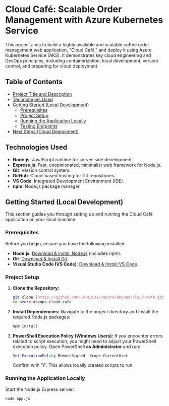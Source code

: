 # Cloud Café: Scalable Order Management with Azure Kubernetes Service

This project aims to build a highly available and scalable coffee order management web application, "Cloud Café," and deploy it using Azure Kubernetes Service (AKS). It demonstrates key cloud engineering and DevOps principles, including containerization, local development, version control, and preparing for cloud deployment.

## Table of Contents

- [Project Title and Description](#project-title-and-description-)
- [Technologies Used](#technologies-used-)
- [Getting Started (Local Development)](#getting-started-local-development-)
  - [Prerequisites](#prerequisites)
  - [Project Setup](#project-setup)
  - [Running the Application Locally](#running-the-application-locally)
  - [Testing Endpoints](#testing-endpoints)
- [Next Steps (Cloud Deployment)](#next-steps-cloud-deployment-)


## Technologies Used

* **Node.js**: JavaScript runtime for server-side development.
* **Express.js**: Fast, unopinionated, minimalist web framework for Node.js.
* **Git**: Version control system.
* **GitHub**: Cloud-based hosting for Git repositories.
* **VS Code**: Integrated Development Environment (IDE).
* **npm**: Node.js package manager.

## Getting Started (Local Development)

This section guides you through setting up and running the Cloud Café application on your local machine.

### Prerequisites

Before you begin, ensure you have the following installed:

* **Node.js**: [Download & Install Node.js](https://nodejs.org/en/download/) (includes npm).
* **Git**: [Download & Install Git](https://git-scm.com/downloads).
* **Visual Studio Code (VS Code)**: [Download & Install VS Code](https://code.visualstudio.com/download).

### Project Setup

1.  **Clone the Repository:**
    ```bash
    git clone [https://github.com/CoreyC315/azure-devops-cloud-cafe.git](https://github.com/CoreyC315/azure-devops-cloud-cafe.git)
    cd azure-devops-cloud-cafe
    ```

2.  **Install Dependencies:**
    Navigate to the project directory and install the required Node.js packages:
    ```bash
    npm install
    ```

3.  **PowerShell Execution Policy (Windows Users):**
    If you encounter errors related to script execution, you might need to adjust your PowerShell execution policy. Open PowerShell **as Administrator** and run:
    ```powershell
    Set-ExecutionPolicy RemoteSigned -Scope CurrentUser
    ```
    Confirm with 'Y'. This allows locally created scripts to run.

### Running the Application Locally

Start the Node.js Express server:

```bash
node app.js

